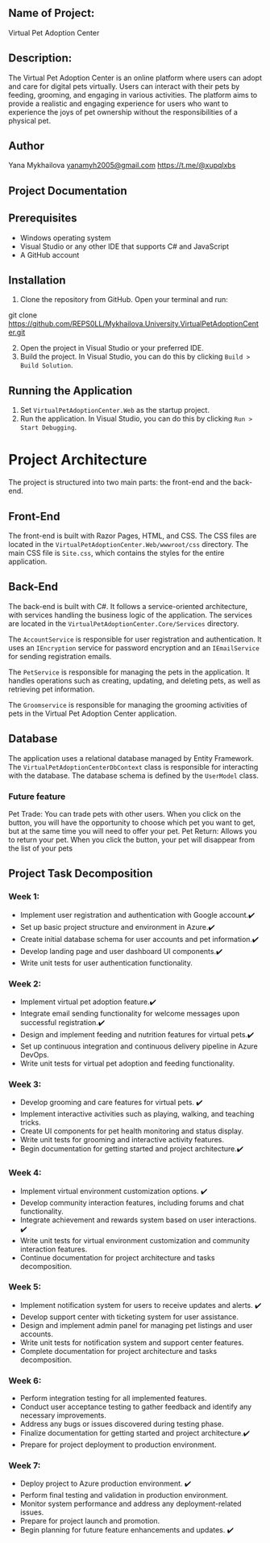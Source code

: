 
## Name of Project:
Virtual Pet Adoption Center

## Description:
The Virtual Pet Adoption Center is an online platform where users can adopt and care for digital pets virtually. Users can interact with their pets by feeding, grooming, and engaging in various activities. The platform aims to provide a realistic and engaging experience for users who want to experience the joys of pet ownership without the responsibilities of a physical pet.

## Author
Yana Mykhailova 
yanamyh2005@gmail.com
https://t.me/@xupqlxbs

## Project Documentation

## Prerequisites

- Windows operating system
- Visual Studio or any other IDE that supports C# and JavaScript
- A GitHub account

## Installation

1. Clone the repository from GitHub. Open your terminal and run:

git clone https://github.com/REPS0LL/Mykhailova.University.VirtualPetAdoptionCenter.git

2. Open the project in Visual Studio or your preferred IDE.
3. Build the project. In Visual Studio, you can do this by clicking `Build > Build Solution`.

## Running the Application

1. Set `VirtualPetAdoptionCenter.Web` as the startup project.
2. Run the application. In Visual Studio, you can do this by clicking `Run > Start Debugging`.

# Project Architecture

The project is structured into two main parts: the front-end and the back-end.

## Front-End

The front-end is built with Razor Pages, HTML, and CSS. The CSS files are located in the `VirtualPetAdoptionCenter.Web/wwwroot/css` directory. The main CSS file is `Site.css`, which contains the styles for the entire application.

## Back-End

The back-end is built with C#. It follows a service-oriented architecture, with services handling the business logic of the application. The services are located in the `VirtualPetAdoptionCenter.Core/Services` directory.

The `AccountService` is responsible for user registration and authentication. It uses an `IEncryption` service for password encryption and an `IEmailService` for sending registration emails.

The `PetService` is responsible for managing the pets in the application. It handles operations such as creating, updating, and deleting pets, as well as retrieving pet information.

The `Groomservice` is responsible for managing the grooming activities of pets in the Virtual Pet Adoption Center application.


## Database

The application uses a relational database managed by Entity Framework. The `VirtualPetAdoptionCenterDbContext` class is responsible for interacting with the database. The database schema is defined by the `UserModel` class.


### Future feature
Pet Trade: You can trade pets with other users. When you click on the button, you will have the opportunity to choose which pet you want to get, but at the same time you will need to offer your pet.
Pet Return: Allows you to return your pet. When you click the button, your pet will disappear from the list of your pets


## Project Task Decomposition

### Week 1:
- Implement user registration and authentication with Google account.✔️
- Set up basic project structure and environment in Azure.✔️
- Create initial database schema for user accounts and pet information.✔️
- Develop landing page and user dashboard UI components.✔️
- Write unit tests for user authentication functionality.

### Week 2:
- Implement virtual pet adoption feature.✔️
- Integrate email sending functionality for welcome messages upon successful registration.✔️
- Design and implement feeding and nutrition features for virtual pets.✔️
- Set up continuous integration and continuous delivery pipeline in Azure DevOps.
- Write unit tests for virtual pet adoption and feeding functionality.

### Week 3:
- Develop grooming and care features for virtual pets. ✔️
- Implement interactive activities such as playing, walking, and teaching tricks.
- Create UI components for pet health monitoring and status display.
- Write unit tests for grooming and interactive activity features.
- Begin documentation for getting started and project architecture.✔️

### Week 4:
- Implement virtual environment customization options. ✔️
- Develop community interaction features, including forums and chat functionality.
- Integrate achievement and rewards system based on user interactions. ✔️
- Write unit tests for virtual environment customization and community interaction features.
- Continue documentation for project architecture and tasks decomposition.

### Week 5:
- Implement notification system for users to receive updates and alerts. ✔️
- Develop support center with ticketing system for user assistance.
- Design and implement admin panel for managing pet listings and user accounts.
- Write unit tests for notification system and support center features.
- Complete documentation for project architecture and tasks decomposition.

### Week 6:
- Perform integration testing for all implemented features.
- Conduct user acceptance testing to gather feedback and identify any necessary improvements.
- Address any bugs or issues discovered during testing phase.
- Finalize documentation for getting started and project architecture.✔️
- Prepare for project deployment to production environment.

### Week 7:
- Deploy project to Azure production environment. ✔️
- Perform final testing and validation in production environment.
- Monitor system performance and address any deployment-related issues.
- Prepare for project launch and promotion.
- Begin planning for future feature enhancements and updates. ✔️


